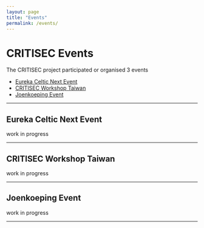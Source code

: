 ```yaml
---
layout: page
title: "Events"
permalink: /events/
---
```


# CRITISEC Events

The CRITISEC project participated or organised 3 events

* [Eureka Celtic Next Event](#Eureka-Celtic-Next-Event)
* [CRITISEC Workshop Taiwan](#CRITISEC-Workshop-Taiwan)
* [Joenkoeping Event](#Joenkoeping-Event)
---

## Eureka Celtic Next Event

work in progress

---

## CRITISEC Workshop Taiwan

work in progress

---

## Joenkoeping Event

work in progress

---

